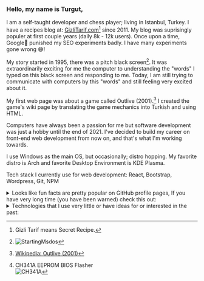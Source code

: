 ### Hello, my name is Turgut,

I am a self-taught developer and chess player; living in Istanbul, Turkey. I have a recipes blog at: [GizliTarif.com](https://www.gizlitarif.com)[^1] since 2011.
My blog was suprisingly populer at first couple years (daily 8k - 12k users). Once upon a time, Google🤖 punished my SEO experiments badly. I have many experiments gone wrong 😅!

My story started in 1995, there was a pitch black screen[^2]. It was extraordinarily exciting for me the computer to understanding the "words" I typed on this black screen and responding to me. Today, I am still trying to communicate with computers by this "words" and still feeling very excited about it.

My first web page was about a game called Outlive (2001).[^3] I created the game's wiki page by translating the game mechanics into Turkish and using HTML.

Computers have always been a passion for me but software development was just a hobby until the end of 2021. I've decided to build my career on front-end web development from now on, and that's what I'm working towards.

I use Windows as the main OS, but occasionally; distro hopping. My favorite distro is Arch and favorite Desktop Environment is KDE Plasma.

Tech stack I currently use for web development: React, Bootstrap, Wordpress, Git, NPM

<details>
<summary>Looks like fun facts are pretty popular on GitHub profile pages, If you have very long time (you have been warned) check this out:</summary>

In 2001, I updated the BIOS of my computer's motherboard with another brand's motherboard and the computer did not turn on (POST) again, until it was sent for service. The service almost took the money for a new motherboard and reprogrammed the BIOS chip with an external device. Lesson? Let's see.

Back in 2009 I overclocked my laptop's video card via BIOS, it got too hot and the chip broke beyond repair. Lesson? Let's see.

In 2019, to overclock the GeForce GTX 1050 TI graphics card of my newly purchased desktop computer, I edited the card's BIOS and wrote it to the chip. I couldn't get a picture on display anymore, the video card was not operable by any motherboard in this state, because I had corrupted the voltage values of the chip. Lesson? Let's see.

I remember what happened to me in 2001. It's 2019 now, so I was struck by the idea that there might be devices on the market that can write chips externally. I googled a few questions and after some reading I found a device[^4] and bought it. Although it might work in theory, I had no idea what I was doing. I also asked a few questions on Youtube and watched videos. Then I found the original BIOS of my video card from the internet and downloaded it, and I plugged this newly purchased device into another working computer. I used the original BIOS file and that device to reprogram the chip with information I learned from Youtube videos 15 minutes ago. 🎉Hooray!🎉 1050TI started working again.

At first glance, people may think, that I haven't learned a lesson from these experiences, bacause I will break things again, this is obvious right? Or at least lesson that I learned is "you shouldn't break things you don't know, by playing with curiosity". Wrong!

These were exciting things to learn for me. The service disaster that happened to me in 2001 worked for me 18 years later. That's the lesson for me.
</details>

<details>
<summary>Technologies that I use very little or have ideas for or interested in the past:</summary>
Vue, Tailwind CSS, SCSS, Styled Components, Phyton, Django, PHP, Flutter, Dart, Gulp, Bash, Zsh, Arch & Pacman, Ubuntu & APT, .sh scripts, .bat scripts, AdSense, Google Ads (AdWords), FTP, Hosting & Domain Services, VPS/VDS, Plesk, Cpanel, SSL, SEO & SEM, IRC & mIRC scripts, GoldSource & Soruce scripts (Half-Life / Counter-Strike .cfg files), Computer Hardware & Overclocking, Microcontroller Chip Programming & BIOS
</details>

[^1]: Gizli Tarif means Secret Recipe.
[^2]: ![StartingMsdos](https://user-images.githubusercontent.com/6636688/184540115-df496264-2e02-4341-8f1d-c5edcc826a66.png)
[^3]: [Wikipedia: Outlive (2001)](https://en.wikipedia.org/wiki/Outlive)
[^4]: CH341A EEPROM BIOS Flasher  
![CH341A](https://user-images.githubusercontent.com/6636688/184548930-7bbaba59-9688-409b-a126-cf3d0ddd754c.jpg)
